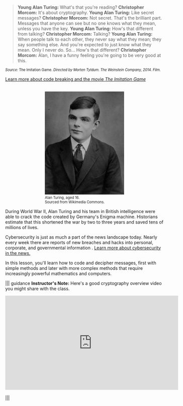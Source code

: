 
>**Young Alan Turing:** What's that you're reading?
**Christopher Morcom:** It's about cryptography.
**Young Alan Turing:** Like secret messages?
**Christopher Morcom:** Not secret. That's the brilliant part. Messages that anyone can see but no one knows what they mean, unless you have the key.
**Young Alan Turing:** How's that different from talking?
**Christopher Morcom:** Talking?
**Young Alan Turing:** When people talk to each other, they never say what they mean; they say something else. And you're expected to just know what they mean. Only I never do. So... How's that different?
**Christopher Morcom:** Alan, I have a funny feeling you're going to be very good at this.

<figcaption style="font-size: 0.8em; text-align: left;"> <i>Source:</i> The Imitation Game.<i> Directed by Morten Tyldum. The Weinstein Company, 2014. Film.</i> 
</figcaption> 

[Learn more about code breaking and the movie *The Imitation Game*](http://www.newsweek.com/2014/12/12/imitation-game-sparks-new-wave-code-breakers-289170.html)

<br>
<figure class="snippetimg" style="margin: 0 auto;width:50%">
  <img src=".guides/img/Turingat16.jpg" alt="Alan Turing, aged 16. Sourced from Wikimedia Commons">
  <figcaption style="font-size: 0.8em; text-align: left;">Alan Turing, aged 16. 
</br>
Sourced from Wikimedia Commons.</figcaption>
</figure>



During World War II, Alan Turing and his team in British intelligence were able to crack the code created by Germany's Enigma machine.  Historians estimate that this shortened the war by two to three years and saved tens of millions of lives. 

Cybersecurity is just as much a part of the news landscape today.  Nearly every week there are reports of new breaches and hacks into personal, corporate, and governmental information . [Learn more about cybersecurity in the news.](http://www.databreachtoday.com/news)


In this lesson, you'll learn how to code and decipher messages, first with simple methods and later with more complex methods that require increasingly powerful mathematics and computers.

||| guidance
**Instructor's Note:**
Here's a good cryptography overview video you might share with the class. 

<iframe width="550" height="300" src="https://www.youtube.com/embed/-yFZGF8FHSg" frameborder="0" allowfullscreen></iframe>

|||





